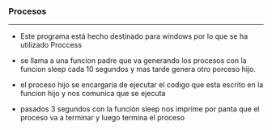 ### Procesos

---

* Este programa está hecho destinado para windows por lo que se ha utilizado Proccess

* se llama a una funcion padre que va generando los procesos con la funcion sleep cada 10 segundos
  y mas tarde genera otro porceso hijo.
 
 * el proceso hijo se encargaria de ejecutar el codigo que esta escrito en la funcion hijo y nos comunica
    que se ejecuta 
    
 * pasados 3 segundos con la función sleep nos imprime por panta que el proceso va a terminar y luego termina el proceso

